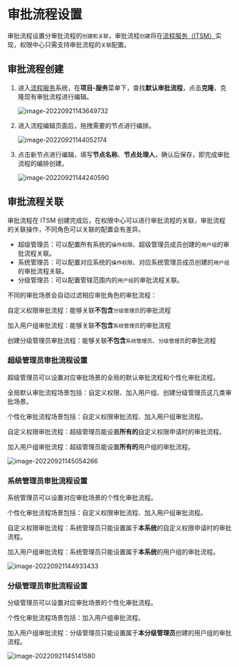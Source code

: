 # 审批流程设置

审批流程设置分审批流程的`创建和关联`，审批流程`创建`将在[流程服务（ITSM）](../../../../ITSM/2.6/UserGuide/Introduce/README.md)实现，权限中心只需支持审批流程的`关联`配置。

## 审批流程创建

1. 进入[流程服务](../../../../ITSM/2.6/UserGuide/Introduce/README.md)系统，在**项目-服务**菜单下，查找**默认审批流程**，点击**克隆**，克隆现有审批流程进行编辑。

   ![image-20220921143649732](Approval/image-20220921143649732.png)

2. 进入流程编辑页面后，拖拽需要的节点进行编排。

   ![image-20220921144052174](Approval/image-20220921144052174.png)

3. 点击新节点进行编辑，填写**节点名称**、**节点处理人**，确认后保存，即完成审批流程的编排创建。

   ![image-20220921144240590](Approval/image-20220921144240590.png)

   

## 审批流程关联

审批流程在 ITSM 创建完成后，在权限中心可以进行审批流程的关联，审批流程的关联操作，不同角色可以关联的配置会有差异。

- 超级管理员：可以配置所有系统的`操作权限`、超级管理员成员创建的`用户组`的审批流程关联。
- 系统管理员：可以配置对应系统的`操作权限`、对应系统管理员成员创建的`用户组`的审批流程关联。
- 分级管理员：可以配置管辖范围内的`用户组`的审批流程关联。

不同的审批场景会自动过滤相应审批角色的审批流程：

自定义权限审批流程：能够关联**不包含**`分级管理员`的审批流程

加入用户组审批流程：能够关联**不包含**`系统管理员`的审批流程

创建分级管理员审批流程：能够关联**不包含**`系统管理员`、`分级管理员`的审批流程

### 超级管理员审批流程设置

超级管理员可以设置对应审批场景的全局的默认审批流程和个性化审批流程。

全局默认审批流程场景包括：自定义权限、加入用户组、创建分级管理员这几类审批场景。

个性化审批流程场景包括：自定义权限审批流程、加入用户组审批流程。

自定义权限审批流程：超级管理员能设置**所有的**自定义权限申请时的审批流程。

加入用户组审批流程：超级管理员能设置**所有的**用户组的审批流程。	

![image-20220921145054266](Approval/image-20220921145054266.png)

### 系统管理员审批流程设置

系统管理员可以设置对应审批场景的个性化审批流程。

个性化审批流程场景包括：自定义权限审批流程、加入用户组审批流程。

自定义权限审批流程：系统管理员只能设置属于**本系统**的自定义权限申请时的审批流程。

加入用户组审批流程：系统管理员只能设置属于**本系统**的用户组的审批流程。

![image-20220921144933433](Approval/image-20220921144933433.png)

### 分级管理员审批流程设置

分级管理员可以设置对应审批场景的个性化审批流程。

个性化审批流程场景包括：加入用户组审批流程。

加入用户组审批流程：分级管理员只能设置属于**本分级管理员**创建的用户组的审批流程。

![image-20220921145141580](Approval/image-20220921145141580.png)